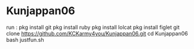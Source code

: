 # Kunjappan06
run :
pkg install git
pkg install ruby
pkg install lolcat
pkg install figlet
git clone https://github.com/KCKarmy4you/Kunjappan06.git
cd Kunjappan06
bash justfun.sh

